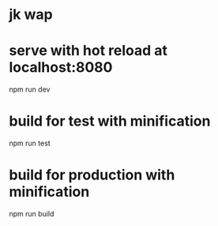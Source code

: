 # jk wap

# serve with hot reload at localhost:8080
npm run dev

# build for test with minification
npm run test

# build for production with minification
npm run build
